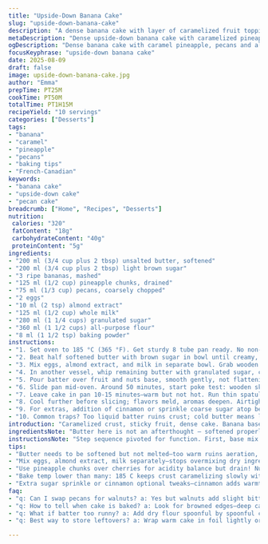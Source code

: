 ```yaml
---
title: "Upside-Down Banana Cake"
slug: "upside-down-banana-cake"
description: "A dense banana cake with layer of caramelized fruit topping, swapped cherries for pineapple chunks, walnuts replaced by pecans. Bananas mashed rather than sliced under. Butter and brown sugar base creates sticky, sweet caramel crust. Vanilla swapped for almond extract. Adjusted sugar and butter slightly. Cook until cake springs back, edges caramelize and smell nutty. Moist in center, golden rim."
metaDescription: "Dense upside-down banana cake with caramelized pineapple, pecans, almond notes. Sticky crust, moist crumb; bake till edges caramel color, aroma signals doneness."
ogDescription: "Dense banana cake with caramel pineapple, pecans and almond extract. Sticky, crunchy crust, moist center, bake till browned edges, fragrant and nutty aroma."
focusKeyphrase: "upside-down banana cake"
date: 2025-08-09
draft: false
image: upside-down-banana-cake.jpg
author: "Emma"
prepTime: PT25M
cookTime: PT50M
totalTime: PT1H15M
recipeYield: "10 servings"
categories: ["Desserts"]
tags:
- "banana"
- "caramel"
- "pineapple"
- "pecans"
- "baking tips"
- "French-Canadian"
keywords:
- "banana cake"
- "upside-down cake"
- "pecan cake"
breadcrumb: ["Home", "Recipes", "Desserts"]
nutrition: 
 calories: "320"
 fatContent: "18g"
 carbohydrateContent: "40g"
 proteinContent: "5g"
ingredients:
- "200 ml (3/4 cup plus 2 tbsp) unsalted butter, softened"
- "200 ml (3/4 cup plus 2 tbsp) light brown sugar"
- "3 ripe bananas, mashed"
- "125 ml (1/2 cup) pineapple chunks, drained"
- "75 ml (1/3 cup) pecans, coarsely chopped"
- "2 eggs"
- "10 ml (2 tsp) almond extract"
- "125 ml (1/2 cup) whole milk"
- "280 ml (1 1/4 cups) granulated sugar"
- "360 ml (1 1/2 cups) all-purpose flour"
- "8 ml (1 1/2 tsp) baking powder"
instructions:
- "1. Set oven to 185 °C (365 °F). Get sturdy 8 tube pan ready. No non-stick layer here — butter base crucial."
- "2. Beat half softened butter with brown sugar in bowl until creamy, grainy sheen visible, not melted. Press evenly into pan bottom. Now, pile pineapple chunks as base layer, scatter pecans on top. The fruit will bubble and add contrast to dense cake."
- "3. Mix eggs, almond extract, and milk in separate bowl. Grab wooden spoon or mixer; eggs loosen batter, milk hydrates flour, almond heightens fruit notes."
- "4. In another vessel, whip remaining butter with granulated sugar, creamy but hold air. Stir in banana purée, add dry flour and baking powder alternated with milk-egg mix. Avoid over-mixing — tender crumb collapses; stop when just combined but no lumps."
- "5. Pour batter over fruit and nuts base, smooth gently, not flattening fruit. Look at texture — thick but pourable, glossy sheen says come on, bake me!"
- "6. Slide pan mid-oven. Around 50 minutes, start poke test: wooden skewer poked in middle emerges mostly clean, doughy crumbs cling but no raw batter. Edges darken caramel color, smell rich, almost toasted. No gummy spots on sides."
- "7. Leave cake in pan 10-15 minutes—warm but not hot. Run thin spatula under edges carefully, flip onto plate with confidence. Fruit topping should glisten like jewels, sticky crust intact. If fruit sticks, gentle knife help necessary."
- "8. Cool further before slicing; flavors meld, aromas deepen. Airtight storage or wrapped to keep moist for days."
- "9. For extras, addition of cinnamon or sprinkle coarse sugar atop before baking brings crunch; swap nuts seasonally — toasted hazelnuts also win."
- "10. Common traps? Too liquid batter ruins crust; cold butter means lumps; overbaking dries crumb; be patient with flipping, it’s worth a slight fumble."
introduction: "Caramelized crust, sticky fruit, dense cake. Banana base mashed, not sliced this time. Pineapple swapped in, nails that tart burst, nuts swapped for pecans - softer bite, more buttery aroma. I’ve wrestled flipping these cakes too many times — lesson: butter pan well and timing is everything. The moment the edges smell like toasted sugar, that’s your cue. The middle still bounces slightly on gentle prod but no wobble means overbaked dry mess. Almond extract sneaks in unexpected twist; never shy away from subtle shifts in extracts. Texture balance? Soft banana crumb, crunch of pecan, and sticky top that resists knife but melts on tongue. Yes, it’s a bit of kitchen chaos, but when done right, the reward is worth every spilled sugar crystal."
ingredientsNote: "Butter here is not an afterthought — softened properly, it creates the caramel layer once creamed with sugar. Brown sugar must be light or dark depending on your preference for caramel richness. Bananas ripe but not mushy for ideal sweetness; too ripe and your batter is liquid nightmare. Pineapple chunks swapped for maraschino cherries to cut sweetness with acidity, feel free to grout fresh pineapple but drain well — moisture is a silent enemy for crust formation. Pecans replaced walnuts because walnut bitterness sometimes overwhelms the mellow banana. Vanilla out, almond in for a twist that woke up my last batch but cinnamon also pairs well. Flour sifted with powder avoids dense pockets. Adjust dry-wet ratios if batter slumps too much, add a tbsp flour if needed."
instructionsNote: "Step sequence pivoted for function. First, base mix butter and brown sugar, presses down, builds bottom crust. Fruit and nut layer must be well-drained or cake soggier at edges. Egg-milk mix prepped for wet combo in batter — promotes rise and richness. Creaming remaining butter with sugar essential to incorporate air, achieve tender crumb; don’t skip or shortcut. Banana puree added late to avoid overmix, folding technique helps preserve those tiny air pockets. Alternate dry and wet additions; too fast mixing equals tough cake. Baking at slightly reduced temp compared to original; gives caramel notes time to develop without burning sugar. Poke tests beat timers. Removing cake warm but not hot prevents breaking crust. Proper flipping technique prevents disaster–use plate slightly bigger than pan base, firm grip, quick confident flip. Cooling on rack enhances even moisture distribution. When in doubt, trust your nose and touch—your best timer. Storage tip: cover lightly with foil first day to avoid crust sogginess."
tips:
- "Butter needs to be softened but not melted—too warm ruins aeration, cooler holds shape when creamed with sugar. Press brown sugar and butter firmly for base. If fruit moist, drain pineapple very well or cake edges turn soggy. Timing of bake critical; edges smell toasty, darker caramel tone shows crust forming but center still bouncy means done."
- "Mix eggs, almond extract, milk separately—stops overmixing dry ingredients, keeps batter tender. Fold banana in late, gentle strokes, avoids crushing air pockets formed after creaming. Alternating dry flour-powder with wet mix best; add slowly, stop once lumps gone or crumb turns tough. Poke test essential—wooden skewer should come mostly clean with just moist crumbs."
- "Use pineapple chunks over cherries for acidity balance but drain! Nuts toasted beforehand deepen flavor, etc... don’t skip pecan swap- walnut bitterness creeps in unwanted. Brown sugar type impacts caramel flavor spectrum; dark sugar more intense, light sugar milder. Butter base replaces nonstick; coat pan thoroughly or peel fails after baking."
- "Bake temp lower than many: 185 C keeps crust caramelizing slowly without burning. Too hot and crust burns yet inside undercooked. Let cake cool 10-15 minutes in pan before flipping; run spatula edges carefully—fruit topping fragile, sticky crust tears easily. Flip quick but steady; plate gripping crucial to avoid disaster."
- "Extra sugar sprinkle or cinnamon optional tweaks—cinnamon adds warmth, sugar crunch on top contrasts sticky caramel. Keep batter thickness medium thick; too runny batters sink fruit layer, too dense stops rise. If batter slack, add one tablespoon flour last minute. Storage best airtight wrapped foil, keeps moist and aroma settled over days."
faq:
- "q: Can I swap pecans for walnuts? a: Yes but walnuts add slight bitterness—soak or toast first. Texture differs, softer bite. Pecans give buttery mellow feel. Nuts toasted or raw change crunch too."
- "q: How to tell when cake is baked? a: Look for browned edges—deep caramel not burnt. Smell nutty toasted sugar. Skewer test key; crumbs moist but no raw batter. Cake springs back gently but not hard. Baking times vary oven to oven."
- "q: What if batter too runny? a: Add dry flour spoonful by spoonful carefully. Bananas ripeness affects moisture; overripe breeds runny batter. Drain pineapple chunks well or crust soggy edges. Cold butter lumps batter; room temp soft use helps mix."
- "q: Best way to store leftovers? a: Wrap warm cake in foil lightly or airtight container. Refrigerate or room temp, lasts few days. Cooling completely first prevents condensation soggy crust. Freeze slices wrapped tight; thaw slowly to keep texture."

---
```

